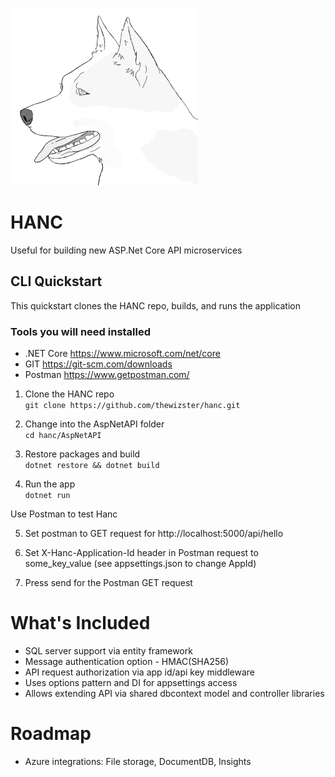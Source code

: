 ![logo](hanc300.png "Hanc logo")

# HANC  
Useful for building new ASP.Net Core API microservices

## CLI Quickstart
This quickstart clones the HANC repo, builds, and runs the application

### Tools you will need installed  
+ .NET Core https://www.microsoft.com/net/core  
+ GIT https://git-scm.com/downloads
+ Postman https://www.getpostman.com/

1) Clone the HANC repo  
```git clone https://github.com/thewizster/hanc.git```

2) Change into the AspNetAPI folder  
```cd hanc/AspNetAPI```

3) Restore packages and build  
```dotnet restore && dotnet build```

4) Run the app  
```dotnet run```

Use Postman to test Hanc

5) Set postman to GET request for http://localhost:5000/api/hello

6) Set X-Hanc-Application-Id header in Postman request to some_key_value (see appsettings.json to change AppId)

7) Press send for the Postman GET request

# What's Included

+ SQL server support via entity framework
+ Message authentication option - HMAC(SHA256)
+ API request authorization via app id/api key middleware
+ Uses options pattern and DI for appsettings access
+ Allows extending API via shared dbcontext model and controller libraries

# Roadmap

+ Azure integrations: File storage, DocumentDB, Insights
